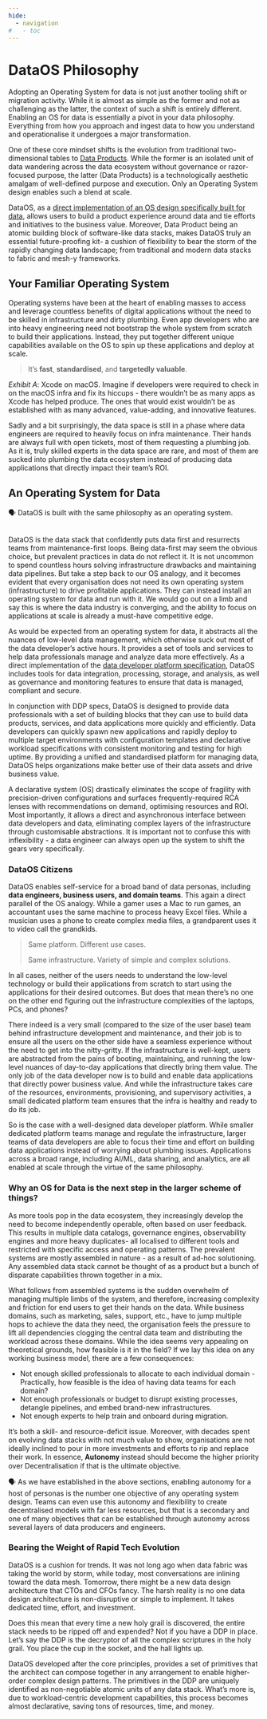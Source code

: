 ```yaml
---
hide:
  - navigation
#   - toc
---
```

# DataOS Philosophy

Adopting an Operating System for data is not just another tooling shift or migration activity. While it is almost as simple as the former and not as challenging as the latter, the context of such a shift is entirely different. Enabling an OS for data is essentially a pivot in your data philosophy. Everything from how you approach and ingest data to how you understand and operationalise it undergoes a major transformation.

One of these core mindset shifts is the evolution from traditional two-dimensional tables to [Data Products](https://datadeveloperplatform.org/what_is_data_developer_platform/#what-is-a-data-product). While the former is an isolated unit of data wandering across the data ecosystem without governance or razor-focused purpose, the latter (Data Products) is a technologically aesthetic amalgam of well-defined purpose and execution. Only an Operating System design enables such a blend at scale.

DataOS, as a [direct implementation of an OS design specifically built for data](https://datadeveloperplatform.org/), allows users to build a product experience around data and tie efforts and initiatives to the business value. Moreover, Data Product being an atomic building block of software-like data stacks, makes DataOS truly an essential future-proofing kit- a cushion of flexibility to bear the storm of the rapidly changing data landscape; from traditional and modern data stacks to fabric and mesh-y frameworks.



## Your Familiar Operating System

Operating systems have been at the heart of enabling masses to access and leverage countless benefits of digital applications without the need to be skilled in infrastructure and dirty plumbing. Even app developers who are into heavy engineering need not bootstrap the whole system from scratch to build their applications. Instead, they put together different unique capabilities available on the OS to spin up these applications and deploy at scale.

> It’s **fast**, **standardised**, and **targetedly valuable**.
> 

*Exhibit A*: Xcode on macOS. Imagine if developers were required to check in on the macOS infra and fix its hiccups - there wouldn’t be as many apps as Xcode has helped produce. The ones that would exist wouldn’t be as established with as many advanced, value-adding, and innovative features.

Sadly and a bit surprisingly, the data space is still in a phase where data engineers are required to heavily focus on infra maintenance. Their hands are always full with open tickets, most of them requesting a plumbing job. As it is, truly skilled experts in the data space are rare, and most of them are sucked into plumbing the data ecosystem instead of producing data applications that directly impact their team’s ROI.
## An Operating System for Data

<aside class="callout">
🗣️ DataOS is built with the same philosophy as an operating system.
</aside>
<br/>

DataOS is the data stack that confidently puts data first and resurrects teams from maintenance-first loops. Being data-first may seem the obvious choice, but prevalent practices in data do not reflect it. It is not uncommon to spend countless hours solving infrastructure drawbacks and maintaining data pipelines. But take a step back to our OS analogy, and it becomes evident that every organisation does not need its own operating system (infrastructure) to drive profitable applications. They can instead install an operating system for data and run with it. We would go out on a limb and say this is where the data industry is converging, and the ability to focus on applications at scale is already a must-have competitive edge.

As would be expected from an operating system for data, it abstracts all the nuances of low-level data management, which otherwise suck out most of the data developer’s active hours. It provides a set of tools and services to help data professionals manage and analyze data more effectively. As a direct implementation of the [data developer platform specification](http://datadeveloperplatform.org), DataOS includes tools for data integration, processing, storage, and analysis, as well as governance and monitoring features to ensure that data is managed, compliant and secure. 

In conjunction with DDP specs, DataOS is designed to provide data professionals with a set of building blocks that they can use to build data products, services, and data applications more quickly and efficiently. Data developers can quickly spawn new applications and rapidly deploy to multiple target environments with configuration templates and declarative workload specifications with consistent monitoring and testing for high uptime. By providing a unified and standardised platform for managing data, DataOS helps organizations make better use of their data assets and drive business value.

A declarative system (OS) drastically eliminates the scope of fragility with precision-driven configurations and surfaces frequently-required RCA lenses with recommendations on demand, optimising resources and ROI. Most importantly, it allows a direct and asynchronous interface between data developers and data, eliminating complex layers of the infrastructure through customisable abstractions. It is important not to confuse this with inflexibility - a data engineer can always open up the system to shift the gears very specifically.
### DataOS Citizens

DataOS enables self-service for a broad band of data personas, including **data engineers, business users, and domain teams**. This again a direct parallel of the OS analogy. While a gamer uses a Mac to run games, an accountant uses the same machine to process heavy Excel files. While a musician uses a phone to create complex media files, a grandparent uses it to video call the grandkids.

> Same platform. Different use cases.
> 
> 
> Same infrastructure. Variety of simple and complex solutions.
> 

In all cases, neither of the users needs to understand the low-level technology or build their applications from scratch to start using the applications for their desired outcomes. But does that mean there’s no one on the other end figuring out the infrastructure complexities of the laptops, PCs, and phones?

There indeed is a very small (compared to the size of the user base) team behind infrastructure development and maintenance, and their job is to ensure all the users on the other side have a seamless experience without the need to get into the nitty-gritty. If the infrastructure is well-kept, users are abstracted from the pains of booting, maintaining, and running the low-level nuances of day-to-day applications that directly bring them value. The only job of the data developer now is to build and enable data applications that directly power business value. And while the infrastructure takes care of the resources, environments, provisioning, and supervisory activities, a small dedicated platform team ensures that the infra is healthy and ready to do its job.

So is the case with a well-designed data developer platform. While smaller dedicated platform teams manage and regulate the infrastructure, larger teams of data developers are able to focus their time and effort on building data applications instead of worrying about plumbing issues. Applications across a broad range, including AI/ML, data sharing, and analytics, are all enabled at scale through the virtue of the same philosophy.
### Why an OS for Data is the next step in the larger scheme of things?

As more tools pop in the data ecosystem, they increasingly develop the need to become independently operable, often based on user feedback. This results in multiple data catalogs, governance engines, observability engines and more heavy duplicates- all localised to different tools and restricted with specific access and operating patterns. The prevalent systems are mostly assembled in nature - as a result of ad-hoc solutioning. Any assembled data stack cannot be thought of as a product but a bunch of disparate capabilities thrown together in a mix.

What follows from assembled systems is the sudden overwhelm of managing multiple limbs of the system, and therefore, increasing complexity and friction for end users to get their hands on the data. While business domains, such as marketing, sales, support, etc., have to jump multiple hops to achieve the data they need, the organisation feels the pressure to lift all dependencies clogging the central data team and distributing the workload across these domains. While the idea seems very appealing on theoretical grounds, how feasible is it in the field? If we lay this idea on any working business model, there are a few consequences:

- Not enough skilled professionals to allocate to each individual domain - Practically, how feasible is the idea of having data teams for each domain?
- Not enough professionals or budget to disrupt existing processes, detangle pipelines, and embed brand-new infrastructures.
- Not enough experts to help train and onboard during migration.

It’s both a skill- and resource-deficit issue. Moreover, with decades spent on evolving data stacks with not much value to show, organisations are not ideally inclined to pour in more investments and efforts to rip and replace their work. In essence, 𝐀𝐮𝐭𝐨𝐧𝐨𝐦𝐲 instead should become the higher priority over Decentralisation if that is the ultimate objective.

<aside class="callout">
🗣️ As we have established in the above sections, enabling autonomy for a host of personas is the number one objective of any operating system design. Teams can even use this autonomy and flexibility to create decentralised models with far less resources, but that is a secondary and one of many objectives that can be established through autonomy across several layers of data producers and engineers.
</aside>

### Bearing the Weight of Rapid Tech Evolution

DataOS is a cushion for trends. It was not long ago when data fabric was taking the world by storm, while today, most conversations are inlining toward the data mesh. Tomorrow, there might be a new data design architecture that CTOs and CFOs fancy. The harsh reality is no one data design architecture is non-disruptive or simple to implement. It takes dedicated time, effort, and investment.

Does this mean that every time a new holy grail is discovered, the entire stack needs to be ripped off and expended? Not if you have a DDP in place. Let’s say the DDP is the decryptor of all the complex scriptures in the holy grail. You place the cup in the socket, and the hall lights up.

DataOS developed after the core principles, provides a set of primitives that the architect can compose together in any arrangement to enable higher-order complex design patterns. The primitives in the DDP are uniquely identified as non-negotiable atomic units of any data stack. What’s more is, due to workload-centric development capabilities, this process becomes almost declarative, saving tons of resources, time, and money.
